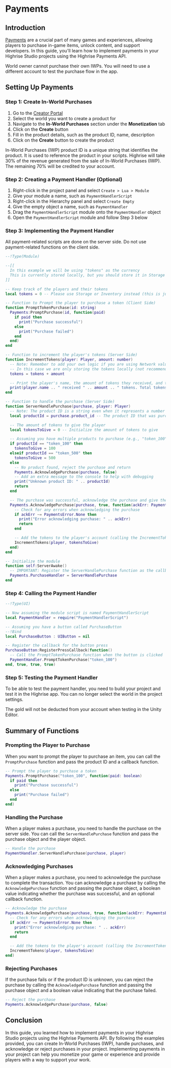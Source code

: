 # Payments

## Introduction

[Payments](/learn/studio-api/services/Payments) are a crucial part of many games and experiences, allowing players to purchase in-game items, unlock content, and support developers. In this guide, you'll learn how to implement payments in your Highrise Studio projects using the Highrise Payments API.

<Note type="warning">
World owner cannot purchase their own IWPs. You will need to use a different account to test the purchase flow in the app.
</Note>

## Setting Up Payments

### Step 1: Create In-World Purchases
1. Go to the [Creator Portal](https://create.highrise.game/)
2. Select the world you want to create a product for
3. Navigate to the **In-World Purchases** section under the **Monetization** tab
4. Click on the **Create** button
5. Fill in the product details, such as the product ID, name, description
6. Click on the **Create** button to create the product

<Note type="warning">
In-World Purchases (IWP) product ID is a unique string that identifies the product. It is used to reference the product in your scripts.
</Note>

<Note type="warning">
Highrise will take 30% of the revenue generated from the sale of In-World Purchases (IWP). The remaining 70% will be credited to your account.
</Note>

### Step 2: Creating a Payment Handler (Optional)
1. Right-click in the project panel and select `Create > Lua > Module`
2. Give your module a name, such as `PaymentHandlerScript`
3. Right-click in the Hierarchy panel and select `Create Empty`
4. Give the empty object a name, such as `PaymentHandler`
5. Drag the `PaymentHandlerScript` module onto the `PaymentHandler` object
6. Open the `PaymentHandlerScript` module and follow Step 3 below

### Step 3: Implementing the Payment Handler
<Note type="warning">
All payment-related scripts are done on the server side. Do not use payment-related functions on the client side.
</Note>

```lua
--!Type(Module)

--[[
  In this example we will be using "tokens" as the currency
  This is currently stored locally, but you should store it in Storage or Inventory for persistence
]]

-- Keep track of the players and their tokens
local tokens = 0 -- Please use Storage or Inventory instead (this is just an example)

-- Function to Prompt the player to purchase a token (Client Side)
function PromptTokenPurchase(id: string)
  Payments:PromptPurchase(id, function(paid)
    if paid then
      print("Purchase successful")
    else
      print("Purchase failed")
    end
  end)
end

-- Function to increment the player's tokens (Server Side)
function IncrementTokens(player: Player, amount: number)
  -- Note: Remember to add your own logic if you are using Network values or Storage
  -- In this case we are only storing the tokens locally (not recommended but for example purposes)
  tokens = tokens + amount

  -- Print the player's name, the amount of tokens they received, and their total tokens
  print(player.name .. " received " .. amount .. " tokens. Total tokens: " .. tokens)
end

-- Function to handle the purchase (Server Side)
function ServerHandlePurchase(purchase, player: Player)
  -- Note: The product ID is a string even when it represents a number
  local productId = purchase.product_id -- The product ID that was purchased (e.g., "token")

  -- The amount of tokens to give the player
  local tokensToGive = 0 -- Initialize the amount of tokens to give

  -- Assuming you have multiple products to purchase (e.g., "token_100", "token_500")
  if productId == "token_100" then
    tokensToGive = 100
  elseif productId == "token_500" then
    tokensToGive = 500
  else
    -- No product found, reject the purchase and return
    Payments.AcknowledgePurchase(purchase, false)
    -- Add an extra message to the console to help with debugging
    print("Unknown product ID: " .. productId)
    return
  end

  -- The purchase was successful, acknowledge the purchase and give the player the tokens
  Payments.AcknowledgePurchase(purchase, true, function(ackErr: PaymentsError)
    -- Check for any errors when acknowledging the purchase
    if ackErr ~= PaymentsError.None then
      print("Error acknowledging purchase: " .. ackErr)
      return
    end

    -- Add the tokens to the player's account (calling the IncrementTokens function)
    IncrementTokens(player, tokensToGive)
  end)
end

-- Initialize the module
function self:ServerAwake()
  -- IMPORTANT: Register the ServerHandlePurchase function as the callback for the PurchaseHandler
  Payments.PurchaseHandler = ServerHandlePurchase
end
```

### Step 4: Calling the Payment Handler
```lua
--!Type(UI)

-- Now assuming the module script is named PaymentHandlerScript
local PaymentHandler = require("PaymentHandlerScript")

-- Assuming you have a button called PurchaseButton
--!Bind
local PurchaseButton : UIButton = nil

-- Register the callback for the button press
PurchaseButton:RegisterPressCallback(function()
  -- Call the PromptTokenPurchase function when the button is clicked
  PaymentHandler.PromptTokenPurchase("token_100")
end, true, true, true)
```

### Step 5: Testing the Payment Handler

To be able to test the payment handler, you need to build your project and test it in the Highrise app. You can no longer select the world in the project settings.

<Note type="info">
The gold will not be deducted from your account when testing in the Unity Editor.
</Note>

## Summary of Functions

### Prompting the Player to Purchase
When you want to prompt the player to purchase an item, you can call the `PromptPurchase` function and pass the product
ID and a callback function.

```lua
-- Prompt the player to purchase a token
Payments.PromptPurchase("token_100", function(paid: boolean)
  if paid then
    print("Purchase successful")
  else
    print("Purchase failed")
  end
end)
```

### Handling the Purchase
When a player makes a purchase, you need to handle the purchase on the server side. You can call the `ServerHandlePurchase` function and pass the purchase object and the player object.

```lua
-- Handle the purchase
PaymentHandler.ServerHandlePurchase(purchase, player)
```

### Acknowledging Purchases
When a player makes a purchase, you need to acknowledge the purchase to complete the transaction. You can acknowledge a purchase by calling the `AcknowledgePurchase` function and passing the purchase object, a boolean value indicating whether the purchase was successful, and an optional callback function.

```lua
-- Acknowledge the purchase
Payments.AcknowledgePurchase(purchase, true, function(ackErr: PaymentsError)
  -- Check for any errors when acknowledging the purchase
  if ackErr ~= PaymentsError.None then
    print("Error acknowledging purchase: " .. ackErr)
    return
  end

  -- Add the tokens to the player's account (calling the IncrementTokens function)
  IncrementTokens(player, tokensToGive)
end)
```

### Rejecting Purchases

If the purchase fails or if the product ID is unknown, you can reject the purchase by calling the `AcknowledgePurchase` function and passing the purchase object and a boolean value indicating that the purchase failed.

```lua
-- Reject the purchase
Payments.AcknowledgePurchase(purchase, false)
```

## Conclusion

In this guide, you learned how to implement payments in your Highrise Studio projects using the Highrise Payments API. By following the examples provided, you can create In-World Purchases (IWP), handle purchases, and acknowledge or reject purchases in your project. Implementing payments in your project can help you monetize your game or experience and provide players with a way to support your work.